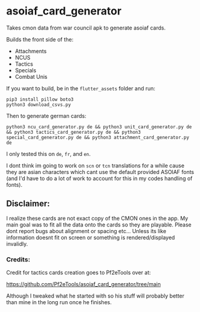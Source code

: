 # asoiaf_card_generator
Takes cmon data from war council apk to generate asoiaf cards. 

Builds the front side of the:
* Attachments
* NCUS
* Tactics
* Specials
* Combat Unis


If you want to build, be in the `flutter_assets` folder and run:

```
pip3 install pillow boto3 
python3 download_csvs.py
```

Then to generate german cards:

```
python3 ncu_card_generator.py de && python3 unit_card_generator.py de && python3 tactics_card_generator.py de && python3 special_card_generator.py de && python3 attachment_card_generator.py de
```

I only tested this on `de`, `fr`, and `en`. 

I dont think im going to work on `scn` or `tcn` translations for a while cause they are asian characters which cant use the default provided ASOIAF fonts (and I'd have to do a lot of work to account for this in my codes handling of fonts).

## Disclaimer:

I realize these cards are not exact copy of the CMON ones in the app. My main goal was to fit all the data onto the cards so they are playable. Please dont report bugs about alignment or spacing etc... Unless its like information doesnt fit on screen or something is rendered/displayed invalidly. 

### Credits:

Credit for tactics cards creation goes to Pf2eTools over at:

https://github.com/Pf2eTools/asoiaf_card_generator/tree/main

Although I tweaked what he started with so his stuff will probably better than mine in the long run once he finishes. 
